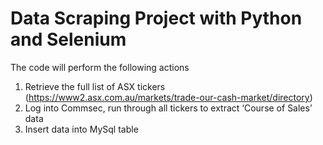 # Data Scraping Project with Python and Selenium
The code will perform the following actions 
1. Retrieve the full list of ASX tickers (https://www2.asx.com.au/markets/trade-our-cash-market/directory)
2. Log into Commsec, run through all tickers to extract ‘Course of Sales’ data
3. Insert data into MySql table
